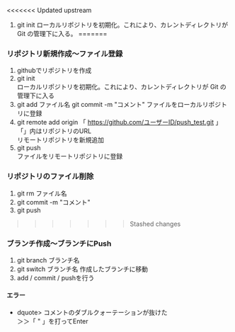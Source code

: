 <<<<<<< Updated upstream
1. git init  ローカルリポジトリを初期化。これにより、カレントディレクトリが Git の管理下に入る。
=======
###  リポジトリ新規作成〜ファイル登録
1. githubでリポジトリを作成
2. git init  
ローカルリポジトリを初期化。これにより、カレントディレクトリが Git の管理下に入る
3. git add ファイル名
   git commit -m "コメント"
   ファイルをローカルリポジトリに登録
4. git remote add origin 「 https://github.com/ユーザーID/push_test.git 」  
「」内はリポジトリのURL  
リモートリポジトリを新規追加
5. git push  
ファイルをリモートリポジトリに登録

### リポジトリのファイル削除
1. git rm ファイル名
2. git commit -m "コメント"
3. git push
>>>>>>> Stashed changes

### ブランチ作成〜ブランチにPush
1. git branch ブランチ名
2. git switch ブランチ名
   作成したブランチに移動
3. add / commit / pushを行う

#### エラー
* dquote>
  コメントのダブルクォーテーションが抜けた  
  ＞＞「 " 」を打ってEnter


